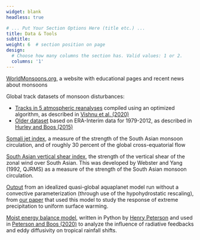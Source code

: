 ```yaml
---
widget: blank
headless: true

# ... Put Your Section Options Here (title etc.) ...
title: Data & Tools
subtitle:
weight: 6  # section position on page
design:
  # Choose how many columns the section has. Valid values: 1 or 2.
  columns: '1'
---
```


[WorldMonsoons.org](http://WorldMonsoons.org), a website with educational pages and recent news about monsoons

Global track datasets of monsoon disturbances:

 - [Tracks in 5 atmospheric reanalyses](https://zenodo.org/record/3890646) compiled using an optimized algorithm, as described in [Vishnu et al. (2020)](http://boos.netlify.com/publication/vishnuetal2020)
 - [Older dataset](//worldmonsoons.org/global-monsoon-disturbance-track-dataset) based on ERA-Interim data for 1979-2012, as described in [Hurley and Boos (2015)](http://boos.netlify.com/publication/hurley2015)

[Somali jet index](http://worldmonsoons.org/vjetindex.html), a measure of the strength of the South Asian monsoon circulation, and of roughly 30 percent of the global cross-equatorial flow

[South Asian vertical shear index](http://worldmonsoons.org/WebsterYangIndex.html), the strength of the vertical shear of the zonal wind over South Asian.  This was developed by Webster and Yang (1992, QJRMS) as a measure of the strength of the South Asian monsoon circulation.
 
[Output](https://drive.google.com/drive/folders/1TRPDL6JkcLjgTHJL9Ib_Z4XuPyvNVIyY?usp=sharing) from an idealized quasi-global aquaplanet model run without a convective parameterization (through use of the hypohydrostatic rescaling), from [our paper](https://boos.netlify.com/publication/ogormanetal2020/) that used this model to study the response of extreme precipitation to uniform surface warming.

[Moist energy balance model](https://github.com/hgpeterson/mebm), written in Python by [Henry Peterson](https://climate-dynamics.org/people/hpeterson/) and used in [Peterson and Boos (2020)](https://www.nature.com/articles/s41612-020-0114-4) to analyze the influence of radiative feedbacks and eddy diffusivity on tropical rainfall shifts.


